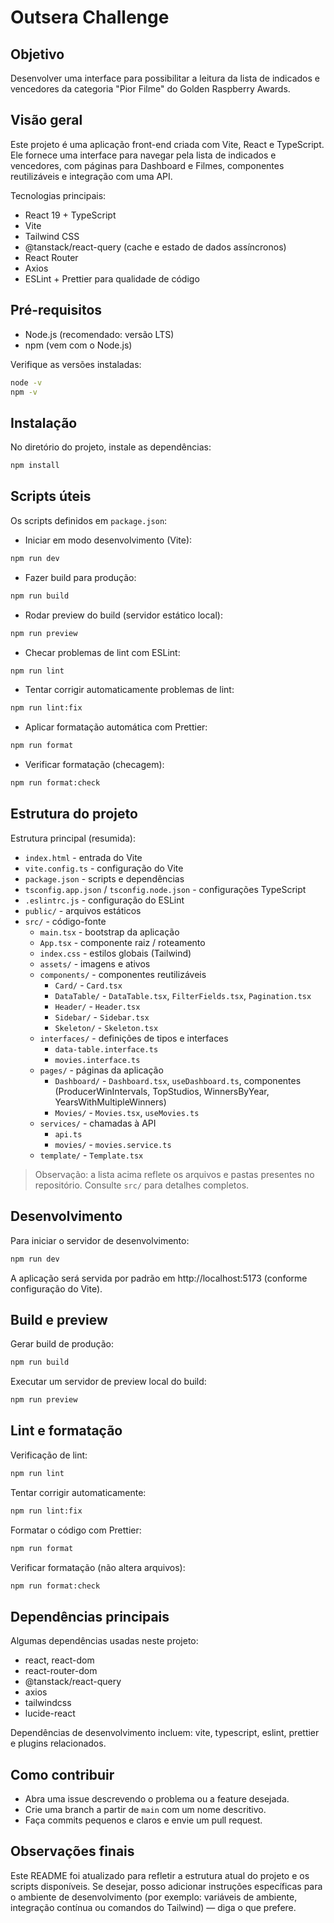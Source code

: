 # Outsera Challenge

## Objetivo

Desenvolver uma interface para possibilitar a leitura da lista de indicados e vencedores da categoria "Pior Filme" do Golden Raspberry Awards.

## Visão geral

Este projeto é uma aplicação front-end criada com Vite, React e TypeScript. Ele fornece uma interface para navegar pela lista de indicados e vencedores, com páginas para Dashboard e Filmes, componentes reutilizáveis e integração com uma API.

Tecnologias principais:

- React 19 + TypeScript
- Vite
- Tailwind CSS
- @tanstack/react-query (cache e estado de dados assíncronos)
- React Router
- Axios
- ESLint + Prettier para qualidade de código

## Pré-requisitos

- Node.js (recomendado: versão LTS)
- npm (vem com o Node.js)

Verifique as versões instaladas:

```bash
node -v
npm -v
```

## Instalação

No diretório do projeto, instale as dependências:

```bash
npm install
```

## Scripts úteis

Os scripts definidos em `package.json`:

- Iniciar em modo desenvolvimento (Vite):

```bash
npm run dev
```

- Fazer build para produção:

```bash
npm run build
```

- Rodar preview do build (servidor estático local):

```bash
npm run preview
```

- Checar problemas de lint com ESLint:

```bash
npm run lint
```

- Tentar corrigir automaticamente problemas de lint:

```bash
npm run lint:fix
```

- Aplicar formatação automática com Prettier:

```bash
npm run format
```

- Verificar formatação (checagem):

```bash
npm run format:check
```

## Estrutura do projeto

Estrutura principal (resumida):

- `index.html` - entrada do Vite
- `vite.config.ts` - configuração do Vite
- `package.json` - scripts e dependências
- `tsconfig.app.json` / `tsconfig.node.json` - configurações TypeScript
- `.eslintrc.js` - configuração do ESLint
- `public/` - arquivos estáticos
- `src/` - código-fonte
  - `main.tsx` - bootstrap da aplicação
  - `App.tsx` - componente raiz / roteamento
  - `index.css` - estilos globais (Tailwind)
  - `assets/` - imagens e ativos
  - `components/` - componentes reutilizáveis
    - `Card/` - `Card.tsx`
    - `DataTable/` - `DataTable.tsx`, `FilterFields.tsx`, `Pagination.tsx`
    - `Header/` - `Header.tsx`
    - `Sidebar/` - `Sidebar.tsx`
    - `Skeleton/` - `Skeleton.tsx`
  - `interfaces/` - definições de tipos e interfaces
    - `data-table.interface.ts`
    - `movies.interface.ts`
  - `pages/` - páginas da aplicação
    - `Dashboard/` - `Dashboard.tsx`, `useDashboard.ts`, componentes (ProducerWinIntervals, TopStudios, WinnersByYear, YearsWithMultipleWinners)
    - `Movies/` - `Movies.tsx`, `useMovies.ts`
  - `services/` - chamadas à API
    - `api.ts`
    - `movies/` - `movies.service.ts`
  - `template/` - `Template.tsx`

> Observação: a lista acima reflete os arquivos e pastas presentes no repositório. Consulte `src/` para detalhes completos.

## Desenvolvimento

Para iniciar o servidor de desenvolvimento:

```bash
npm run dev
```

A aplicação será servida por padrão em http://localhost:5173 (conforme configuração do Vite).

## Build e preview

Gerar build de produção:

```bash
npm run build
```

Executar um servidor de preview local do build:

```bash
npm run preview
```

## Lint e formatação

Verificação de lint:

```bash
npm run lint
```

Tentar corrigir automaticamente:

```bash
npm run lint:fix
```

Formatar o código com Prettier:

```bash
npm run format
```

Verificar formatação (não altera arquivos):

```bash
npm run format:check
```

## Dependências principais

Algumas dependências usadas neste projeto:

- react, react-dom
- react-router-dom
- @tanstack/react-query
- axios
- tailwindcss
- lucide-react

Dependências de desenvolvimento incluem: vite, typescript, eslint, prettier e plugins relacionados.

## Como contribuir

- Abra uma issue descrevendo o problema ou a feature desejada.
- Crie uma branch a partir de `main` com um nome descritivo.
- Faça commits pequenos e claros e envie um pull request.

## Observações finais

Este README foi atualizado para refletir a estrutura atual do projeto e os scripts disponíveis. Se desejar, posso adicionar instruções específicas para o ambiente de desenvolvimento (por exemplo: variáveis de ambiente, integração contínua ou comandos do Tailwind) — diga o que prefere.
